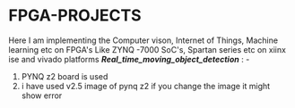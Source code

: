 # FPGA-PROJECTS
Here I am implementing the Computer vison, Internet of Things, Machine learning etc on FPGA's Like ZYNQ -7000 SoC's, Spartan series etc on xiinx ise and vivado platforms
_**Real_time_moving_object_detection**_  : - 
1) PYNQ z2 board is used
2) i have used v2.5 image of pynq z2 if you change the image it might show error
